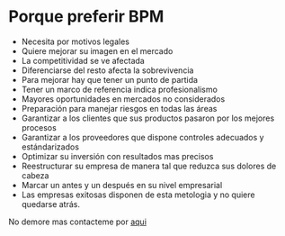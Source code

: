 # Porque preferir BPM

+ Necesita por motivos legales
+ Quiere mejorar su imagen en el mercado
+ La competitividad se ve afectada
+ Diferenciarse del resto afecta la sobrevivencia
+ Para mejorar hay que tener un punto de partida
+ Tener un marco de referencia indica profesionalismo
+ Mayores oportunidades en mercados no considerados
+ Preparación para manejar riesgos en todas las áreas
+ Garantizar a los clientes que sus productos pasaron por los mejores procesos
+ Garantizar a los proveedores que dispone controles adecuados y estándarizados
+ Optimizar su inversión con resultados mas precisos
+ Reestructurar su empresa de manera tal que reduzca sus dolores de cabeza
+ Marcar un antes y un después en su nivel empresarial
+ Las empresas exitosas disponen de esta metologia y no quiere quedarse atrás. 

No demore mas contacteme por [aqui](./contacto.md)
